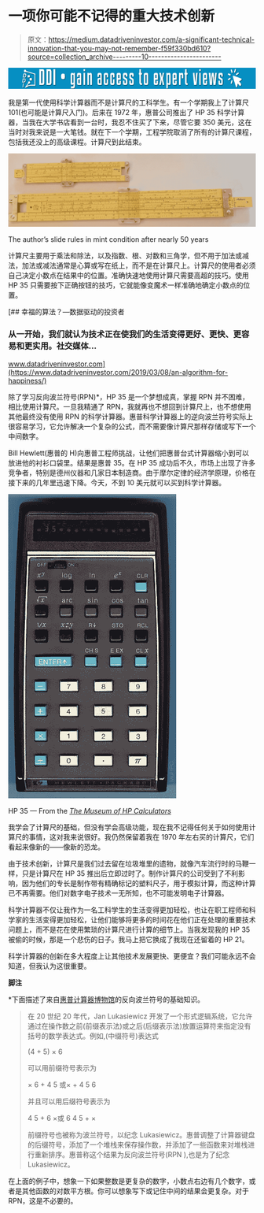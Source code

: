 # 一项你可能不记得的重大技术创新

> 原文：<https://medium.datadriveninvestor.com/a-significant-technical-innovation-that-you-may-not-remember-f59f330bd610?source=collection_archive---------10----------------------->

[![](img/cfa69dc4c0d724f2f34d4cd74a58d18b.png)](http://www.track.datadriveninvestor.com/1B9E)

我是第一代使用科学计算器而不是计算尺的工科学生。有一个学期我上了计算尺 101(也可能是计算尺入门)。后来在 1972 年，惠普公司推出了 HP 35 科学计算器，当我在大学书店看到一台时，我忍不住买了下来，尽管它要 350 美元，这在当时对我来说是一大笔钱。就在下一个学期，工程学院取消了所有的计算尺课程，包括我还没上的高级课程。计算尺到此结束。

![](img/d3806e94084f8f9edeb5dfa481928c7b.png)

The author’s slide rules in mint condition after nearly 50 years

计算尺主要用于乘法和除法，以及指数、根、对数和三角学，但不用于加法或减法，加法或减法通常是心算或写在纸上，而不是在计算尺上。计算尺的使用者必须自己决定小数点在结果中的位置。准确快速地使用计算尺需要高超的技巧。使用 HP 35 只需要按下正确按钮的技巧，它就能像变魔术一样准确地确定小数点的位置。

[](https://www.datadriveninvestor.com/2019/03/08/an-algorithm-for-happiness/) [## 幸福的算法？—数据驱动的投资者

### 从一开始，我们就认为技术正在使我们的生活变得更好、更快、更容易和更实用。社交媒体…

www.datadriveninvestor.com](https://www.datadriveninvestor.com/2019/03/08/an-algorithm-for-happiness/) 

除了学习反向波兰符号(RPN)*，HP 35 是一个梦想成真，掌握 RPN 并不困难，相比使用计算尺。一旦我精通了 RPN，我就再也不想回到计算尺上，也不想使用其他最终没有使用 RPN 的科学计算器。惠普科学计算器上的逆向波兰符号实际上很容易学习，它允许解决一个复杂的公式，而不需要像计算尺那样存储或写下一个中间数字。

Bill Hewlett(惠普的 H)向惠普工程师挑战，让他们把惠普台式计算器缩小到可以放进他的衬衫口袋里。结果是惠普 35。在 HP 35 成功后不久，市场上出现了许多竞争者，特别是德州仪器和几家日本制造商。由于摩尔定律的经济学原理，价格在接下来的几年里迅速下降。今天，不到 10 美元就可以买到科学计算器。

![](img/6173e437a66c2901ff0eba5fa346a4cb.png)

HP 35 — From the [*The Museum of HP Calculators*](https://www.hpmuseum.org/hp35.htm)

我学会了计算尺的基础，但没有学会高级功能，现在我不记得任何关于如何使用计算尺的事情，这对我来说很好。我仍然保留着我在 1970 年左右买的计算尺，它们看起来像新的——像新的恐龙。

由于技术创新，计算尺是我们过去留在垃圾堆里的遗物，就像汽车流行时的马鞭一样，只是计算尺在 HP 35 推出后立即过时了。制作计算尺的公司受到了不利影响，因为他们的专长是制作带有精确标记的塑料尺子，用于模拟计算，而这种计算已不再需要。他们对数字电子技术一无所知，也不可能发明电子计算器。

科学计算器不仅让我作为一名工科学生的生活变得更加轻松，也让在职工程师和科学家的生活变得更加轻松，让他们能够将更多的时间花在他们正在处理的重要技术问题上，而不是花在使用繁琐的计算尺进行计算的细节上。当我发现我的 HP 35 被偷的时候，那是一个悲伤的日子。我马上把它换成了我现在还留着的 HP 21。

科学计算器的创新在多大程度上让其他技术发展更快、更便宜？我们可能永远不会知道，但我认为这很重要。

**脚注**

*下面描述了来自[惠普计算器博物馆](https://www.hpmuseum.org/rpn.htm)的反向波兰符号的基础知识。

> 在 20 世纪 20 年代，Jan Lukasiewicz 开发了一个形式逻辑系统，它允许通过在操作数之前(前缀表示法)或之后(后缀表示法)放置运算符来指定没有括号的数学表达式。例如,(中缀符号)表达式
> 
> (4 + 5) × 6
> 
> 可以用前缀符号表示为
> 
> × 6 + 4 5 或× + 4 5 6
> 
> 并且可以用后缀符号表示为
> 
> 4 5 + 6 ×或 6 4 5 + ×
> 
> 前缀符号也被称为波兰符号，以纪念 Lukasiewicz。惠普调整了计算器键盘的后缀符号，添加了一个堆栈来保存操作数，并添加了一些函数来对堆栈进行重新排序。惠普称这个结果为反向波兰符号(RPN ),也是为了纪念 Lukasiewicz。

在上面的例子中，想象一下如果整数是更复杂的数字，小数点右边有几个数字，或者是其他函数的对数平方根。你可以想象写下或记住中间的结果会更复杂。对于 RPN，这是不必要的。